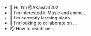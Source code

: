 - 👋 Hi, I’m @AKaisha1202
- 👀 I’m interested in Music and anime...
- 🌱 I’m currently learning piano...
- 💞️ I’m looking to collaborate on ...
- 📫 How to reach me ...

<!---
AKaisha1202/AKaisha1202 is a ✨ special ✨ repository because its `README.md` (this file) appears on your GitHub profile.
You can click the Preview link to take a look at your changes.
--->
